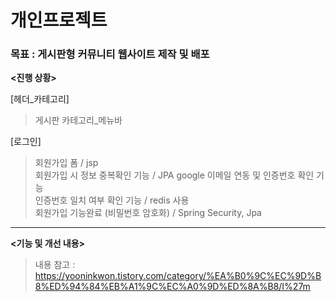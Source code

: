 # 개인프로젝트 <Im>

### 목표 : 게시판형 커뮤니티 웹사이트 제작 및 배포

**<진행 상황>**

[헤더_카테고리]
>게시판 카테고리_메뉴바    

[로그인]
>회원가입 폼 / jsp     
>회원가입 시 정보 중복확인 기능 / JPA 
>google 이메일 연동 및 인증번호 확인 기능     
>인증번호 일치 여부 확인 기능 / redis 사용     
>회원가입 기능완료 (비밀번호 암호화) / Spring Security, Jpa





---

**<기능 및 개선 내용>**
> 내용 참고 : https://yooninkwon.tistory.com/category/%EA%B0%9C%EC%9D%B8%ED%94%84%EB%A1%9C%EC%A0%9D%ED%8A%B8/I%27m

 

 

